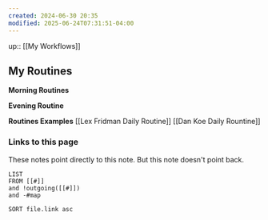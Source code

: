 ```yaml
---
created: 2024-06-30 20:35
modified: 2025-06-24T07:31:51-04:00
---
```

up::  [[My Workflows]]
## My Routines

**Morning Routines**

**Evening Routine**


**Routines Examples**
[[Lex Fridman Daily Routine]]
[[Dan Koe Daily Rountine]]

### Links to this page
These notes point directly to this note. But this note doesn't point back.
```dataview
LIST
FROM [[#]]
and !outgoing([[#]])
and -#map

SORT file.link asc
```
